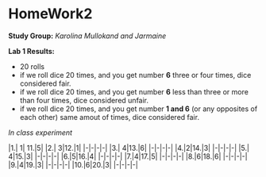 # HomeWork2
**Study Group:** _Karolina Mullokand and Jarmaine_

**Lab 1 Results:** 
- 20 rolls
- if we roll dice 20 times, and you get number **6** three or four times, dice considered fair.
- if we roll dice 20 times, and you get number **6** less than three or more than four times, dice considered unfair.
- if we roll dice 20 times, and you get number **1 and 6** (or any opposites of each other) same amout of times, dice considered fair.

_In class experiment_ 

|1.| 1| 11.|5|
|2.| 3|12.|1|
|-|-|-|-|
|3.| 4|13.|6|
|-|-|-|-|
|4.|2|14.|3|
|-|-|-|-|
|5.| 4|15.|3|
|-|-|-|-|
|6.|5|16.|4|
|-|-|-|-|
|7.|4|17.|5|
|-|-|-|-|
|8.|6|18.|6|
|-|-|-|-|
|9.|4|19.|3|
|-|-|-|-|
|10.|6|20.|3|
|-|-|-|-|

